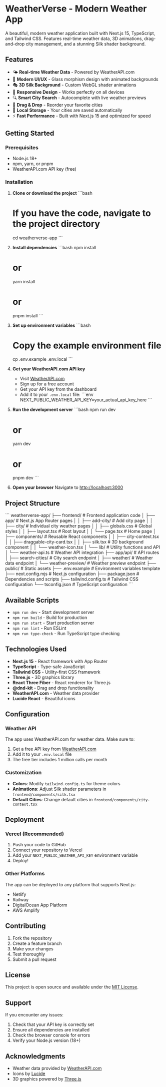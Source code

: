 # WeatherVerse - Modern Weather App

A beautiful, modern weather application built with Next.js 15, TypeScript, and Tailwind CSS. Features real-time weather data, 3D animations, drag-and-drop city management, and a stunning Silk shader background.

## Features

- 🌤️ **Real-time Weather Data** - Powered by WeatherAPI.com
- 🎨 **Modern UI/UX** - Glass morphism design with animated backgrounds
- 🎭 **3D Silk Background** - Custom WebGL shader animations
- 📱 **Responsive Design** - Works perfectly on all devices
- 🔍 **Smart City Search** - Autocomplete with live weather previews
- 🎯 **Drag & Drop** - Reorder your favorite cities
- 💾 **Local Storage** - Your cities are saved automatically
- ⚡ **Fast Performance** - Built with Next.js 15 and optimized for speed

## Getting Started

### Prerequisites

- Node.js 18+ 
- npm, yarn, or pnpm
- WeatherAPI.com API key (free)

### Installation

1. **Clone or download the project**
   \`\`\`bash
   # If you have the code, navigate to the project directory
   cd weatherverse-app
   \`\`\`

2. **Install dependencies**
   \`\`\`bash
   npm install
   # or
   yarn install
   # or
   pnpm install
   \`\`\`

3. **Set up environment variables**
   \`\`\`bash
   # Copy the example environment file
   cp .env.example .env.local
   \`\`\`

4. **Get your WeatherAPI.com API key**
   - Visit [WeatherAPI.com](https://www.weatherapi.com/)
   - Sign up for a free account
   - Get your API key from the dashboard
   - Add it to your `.env.local` file:
   \`\`\`env
   NEXT_PUBLIC_WEATHER_API_KEY=your_actual_api_key_here
   \`\`\`

5. **Run the development server**
   \`\`\`bash
   npm run dev
   # or
   yarn dev
   # or
   pnpm dev
   \`\`\`

6. **Open your browser**
   Navigate to [http://localhost:3000](http://localhost:3000)

## Project Structure

\`\`\`
weatherverse-app/
├── frontend/                 # Frontend application code
│   ├── app/                 # Next.js App Router pages
│   │   ├── add-city/       # Add city page
│   │   ├── city/           # Individual city weather pages
│   │   ├── globals.css     # Global styles
│   │   ├── layout.tsx      # Root layout
│   │   └── page.tsx        # Home page
│   ├── components/         # Reusable React components
│   │   ├── city-context.tsx
│   │   ├── draggable-city-card.tsx
│   │   ├── silk.tsx        # 3D background component
│   │   └── weather-icon.tsx
│   └── lib/                # Utility functions and API
│       └── weather-api.ts  # Weather API integration
├── app/api/                # API routes
│   ├── search-cities/      # City search endpoint
│   ├── weather/           # Weather data endpoint
│   └── weather-preview/   # Weather preview endpoint
├── public/                # Static assets
├── .env.example          # Environment variables template
├── next.config.mjs       # Next.js configuration
├── package.json          # Dependencies and scripts
├── tailwind.config.ts    # Tailwind CSS configuration
└── tsconfig.json         # TypeScript configuration
\`\`\`

## Available Scripts

- `npm run dev` - Start development server
- `npm run build` - Build for production
- `npm run start` - Start production server
- `npm run lint` - Run ESLint
- `npm run type-check` - Run TypeScript type checking

## Technologies Used

- **Next.js 15** - React framework with App Router
- **TypeScript** - Type-safe JavaScript
- **Tailwind CSS** - Utility-first CSS framework
- **Three.js** - 3D graphics library
- **React Three Fiber** - React renderer for Three.js
- **@dnd-kit** - Drag and drop functionality
- **WeatherAPI.com** - Weather data provider
- **Lucide React** - Beautiful icons

## Configuration

### Weather API
The app uses WeatherAPI.com for weather data. Make sure to:
1. Get a free API key from [WeatherAPI.com](https://www.weatherapi.com/)
2. Add it to your `.env.local` file
3. The free tier includes 1 million calls per month

### Customization
- **Colors**: Modify `tailwind.config.ts` for theme colors
- **Animations**: Adjust Silk shader parameters in `frontend/components/silk.tsx`
- **Default Cities**: Change default cities in `frontend/components/city-context.tsx`

## Deployment

### Vercel (Recommended)
1. Push your code to GitHub
2. Connect your repository to Vercel
3. Add your `NEXT_PUBLIC_WEATHER_API_KEY` environment variable
4. Deploy!

### Other Platforms
The app can be deployed to any platform that supports Next.js:
- Netlify
- Railway
- DigitalOcean App Platform
- AWS Amplify

## Contributing

1. Fork the repository
2. Create a feature branch
3. Make your changes
4. Test thoroughly
5. Submit a pull request

## License

This project is open source and available under the [MIT License](LICENSE).

## Support

If you encounter any issues:
1. Check that your API key is correctly set
2. Ensure all dependencies are installed
3. Check the browser console for errors
4. Verify your Node.js version (18+)

## Acknowledgments

- Weather data provided by [WeatherAPI.com](https://www.weatherapi.com/)
- Icons by [Lucide](https://lucide.dev/)
- 3D graphics powered by [Three.js](https://threejs.org/)
